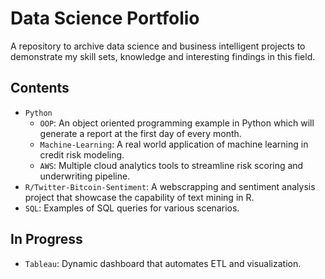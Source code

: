# Data Science Portfolio
A repository to archive data science and business intelligent projects to demonstrate my skill sets, knowledge and interesting findings in this field.

## Contents
* `Python`
  * `OOP`: An object oriented programming example in Python which will generate a report at the first day of every month.
  * `Machine-Learning`: A real world application of machine learning in credit risk modeling.
  * `AWS`: Multiple cloud analytics tools to streamline risk scoring and underwriting pipeline.
* `R/Twitter-Bitcoin-Sentiment`: A webscrapping and sentiment analysis project that showcase the capability of text mining in R.
* `SQL`: Examples of SQL queries for various scenarios.

## In Progress
* `Tableau`: Dynamic dashboard that automates ETL and visualization.

